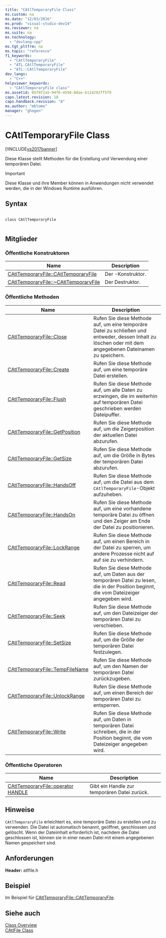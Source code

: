 ```yaml
---
title: "CAtlTemporaryFile Class"
ms.custom: na
ms.date: "12/03/2016"
ms.prod: "visual-studio-dev14"
ms.reviewer: na
ms.suite: na
ms.technology: 
  - "devlang-cpp"
ms.tgt_pltfrm: na
ms.topic: "reference"
f1_keywords: 
  - "CAtlTemporaryFile"
  - "ATL.CAtlTemporaryFile"
  - "ATL::CAtlTemporaryFile"
dev_langs: 
  - "C++"
helpviewer_keywords: 
  - "CAtlTemporaryFile class"
ms.assetid: 05f0f2a5-94f6-4594-8dae-b114292ff5f9
caps.latest.revision: 18
caps.handback.revision: "8"
ms.author: "mblome"
manager: "ghogen"
---
```

# CAtlTemporaryFile Class
[!INCLUDE[vs2017banner](../../assembler/inline/includes/vs2017banner.md)]

Diese Klasse stellt Methoden für die Erstellung und Verwendung einer temporären Datei.  
  
> [!IMPORTANT]
>  Diese Klasse und ihre Member können in Anwendungen nicht verwendet werden, die in der Windows Runtime ausführen.  
  
## Syntax  
  
```  
  
class CAtlTemporaryFile  
  
```  
  
## Mitglieder  
  
### Öffentliche Konstruktoren  
  
|Name|Description|  
|----------|-----------------|  
|[CAtlTemporaryFile::CAtlTemporaryFile](../Topic/CAtlTemporaryFile::CAtlTemporaryFile.md)|Der \-Konstruktor.|  
|[CAtlTemporaryFile::~CAtlTemporaryFile](../Topic/CAtlTemporaryFile::~CAtlTemporaryFile.md)|Der Destruktor.|  
  
### Öffentliche Methoden  
  
|Name|Description|  
|----------|-----------------|  
|[CAtlTemporaryFile::Close](../Topic/CAtlTemporaryFile::Close.md)|Rufen Sie diese Methode auf, um eine temporäre Datei zu schließen und entweder, dessen Inhalt zu löschen oder mit dem angegebenen Dateinamen zu speichern.|  
|[CAtlTemporaryFile::Create](../Topic/CAtlTemporaryFile::Create.md)|Rufen Sie diese Methode auf, um eine temporäre Datei erstellen.|  
|[CAtlTemporaryFile::Flush](../Topic/CAtlTemporaryFile::Flush.md)|Rufen Sie diese Methode auf, um alle Daten zu erzwingen, die im weiterhin auf temporären Datei geschrieben werden Dateipuffer.|  
|[CAtlTemporaryFile::GetPosition](../Topic/CAtlTemporaryFile::GetPosition.md)|Rufen Sie diese Methode auf, um die Zeigerposition der aktuellen Datei abzurufen.|  
|[CAtlTemporaryFile::GetSize](../Topic/CAtlTemporaryFile::GetSize.md)|Rufen Sie diese Methode auf, um die Größe in Bytes der temporären Datei abzurufen.|  
|[CAtlTemporaryFile::HandsOff](../Topic/CAtlTemporaryFile::HandsOff.md)|Rufen Sie diese Methode auf, um die Datei aus dem `CAtlTemporaryFile`\-Objekt aufzuheben.|  
|[CAtlTemporaryFile::HandsOn](../Topic/CAtlTemporaryFile::HandsOn.md)|Rufen Sie diese Methode auf, um eine vorhandene temporäre Datei zu öffnen und den Zeiger am Ende der Datei zu positionieren.|  
|[CAtlTemporaryFile::LockRange](../Topic/CAtlTemporaryFile::LockRange.md)|Rufen Sie diese Methode auf, um einen Bereich in der Datei zu sperren, um andere Prozesse nicht auf auf sie zu verhindern.|  
|[CAtlTemporaryFile::Read](../Topic/CAtlTemporaryFile::Read.md)|Rufen Sie diese Methode auf, um Daten aus der temporären Datei zu lesen, die in der Position beginnt, die vom Dateizeiger angegeben wird.|  
|[CAtlTemporaryFile::Seek](../Topic/CAtlTemporaryFile::Seek.md)|Rufen Sie diese Methode auf, um den Dateizeiger der temporären Datei zu verschieben.|  
|[CAtlTemporaryFile::SetSize](../Topic/CAtlTemporaryFile::SetSize.md)|Rufen Sie diese Methode auf, um die Größe der temporären Datei festzulegen.|  
|[CAtlTemporaryFile::TempFileName](../Topic/CAtlTemporaryFile::TempFileName.md)|Rufen Sie diese Methode auf, um den Namen der temporären Datei zurückzugeben.|  
|[CAtlTemporaryFile::UnlockRange](../Topic/CAtlTemporaryFile::UnlockRange.md)|Rufen Sie diese Methode auf, um einen Bereich der temporären Datei zu entsperren.|  
|[CAtlTemporaryFile::Write](../Topic/CAtlTemporaryFile::Write.md)|Rufen Sie diese Methode auf, um Daten in temporären Datei schreiben, die in der Position beginnt, die vom Dateizeiger angegeben wird.|  
  
### Öffentliche Operatoren  
  
|Name|Description|  
|----------|-----------------|  
|[CAtlTemporaryFile::operator HANDLE](../Topic/CAtlTemporaryFile::operator%20HANDLE.md)|Gibt ein Handle zur temporären Datei zurück.|  
  
## Hinweise  
 `CAtlTemporaryFile` erleichtert es, eine temporäre Datei zu erstellen und zu verwenden.  Die Datei ist automatisch benannt, geöffnet, geschlossen und gelöscht.  Wenn der Dateiinhalt erforderlich ist, nachdem die Datei geschlossen ist, können sie in einer neuen Datei mit einem angegebenen Namen gespeichert sind.  
  
## Anforderungen  
 **Header:** atlfile.h  
  
## Beispiel  
 Im Beispiel für [CAtlTemporaryFile::CAtlTemporaryFile](../Topic/CAtlTemporaryFile::CAtlTemporaryFile.md).  
  
## Siehe auch  
 [Class Overview](../../atl/atl-class-overview.md)   
 [CAtlFile Class](../../atl/reference/catlfile-class.md)